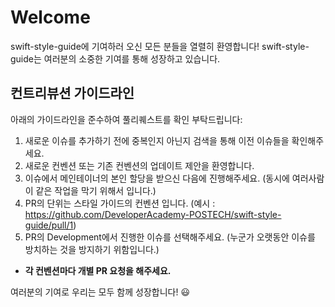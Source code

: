 # Welcome

swift-style-guide에 기여하러 오신 모든 분들을 열렬히 환영합니다!
swift-style-guide는 여러분의 소중한 기여를 통해 성장하고 있습니다.

## 컨트리뷰션 가이드라인

아래의 가이드라인을 준수하여 풀리퀘스트를 확인 부탁드립니다:

1. 새로운 이슈를 추가하기 전에 중복인지 아닌지 검색을 통해 이전 이슈들을 확인해주세요.
2. 새로운 컨벤션 또는 기존 컨벤션의 업데이트 제안을 환영합니다.
3. 이슈에서 메인테이너의 본인 할당을 받으신 다음에 진행해주세요. (동시에 여러사람이 같은 작업을 막기 위해서 입니다.)
4. PR의 단위는 스타일 가이드의 컨벤션 입니다. (예시 : https://github.com/DeveloperAcademy-POSTECH/swift-style-guide/pull/1)
5. PR의 Development에서 진행한 이슈를 선택해주세요. (누군가 오랫동안 이슈를 방치하는 것을 방지하기 위함입니다.)
- **각 컨벤션마다 개별 PR 요청을 해주세요.**


여러분의 기여로 우리는 모두 함께 성장합니다! :smiley:
